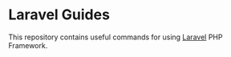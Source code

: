 # Laravel Guides

This repository contains useful commands for using [Laravel](https://laravel.com) PHP Framework.
